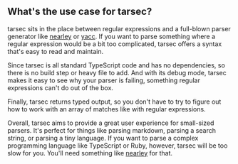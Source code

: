 ## What's the use case for tarsec?
tarsec sits in the place between regular expressions and a full-blown parser generator like [nearley](https://nearley.js.org/) or [yacc](https://silcnitc.github.io/yacc.html). If you want to parse something where a regular expression would be a bit too complicated, tarsec offers a syntax that's easy to read and maintain.

Since tarsec is all standard TypeScript code and has no dependencies, so there is no build step or heavy file to add. And with its debug mode, tarsec makes it easy to see why your parser is failing, something regular expressions can't do out of the box. 

Finally, tarsec returns typed output, so you don't have to try to figure out how to work with an array of matches like with regular expressions.

Overall, tarsec aims to provide a great user experience for small-sized parsers. It's perfect for things like parsing markdown, parsing a search string, or parsing a tiny language. If you want to parse a complex programming language like TypeScript or Ruby, however, tarsec will be too slow for you. You'll need something like [nearley](https://nearley.js.org/) for that.